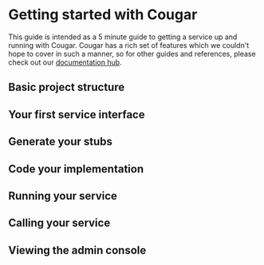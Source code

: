 ---
---
Getting started with Cougar
===========================

This guide is intended as a 5 minute guide to getting a service up and running with Cougar. Cougar has a rich set of features which we couldn't hope to cover in such a manner, so for other guides and references, please check out our [documentation hub](documentation.html).

Basic project structure
-----------------------

Your first service interface
----------------------------

Generate your stubs
-------------------

Code your implementation
------------------------

Running your service
--------------------

Calling your service
--------------------

Viewing the admin console
-------------------------
